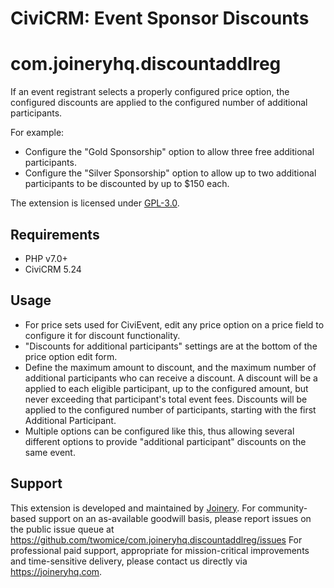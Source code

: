 # CiviCRM: Event Sponsor Discounts
# com.joineryhq.discountaddlreg

If an event registrant selects a properly configured price option, the configured 
discounts are applied to the configured number of additional participants.

For example:

* Configure the "Gold Sponsorship" option to allow three free additional participants.
* Configure the "Silver Sponsorship" option to allow up to two additional participants
  to be discounted by up to $150 each.

The extension is licensed under [GPL-3.0](LICENSE.txt).

## Requirements

* PHP v7.0+
* CiviCRM 5.24

## Usage

* For price sets used for CiviEvent, edit any price option on a price field to 
  configure it for discount functionality.
* "Discounts for additional participants" settings are at the bottom of the price 
  option edit form.
* Define the maximum amount to discount, and the maximum number of additional 
  participants who can receive a discount. A discount will be a applied to each 
  eligible participant, up to the configured amount, but never exceeding that 
  participant's total event fees. Discounts will be applied to the configured 
  number of participants, starting with the first Additional Participant.
* Multiple options can be configured like this, thus allowing several different
  options to provide "additional participant" discounts on the same event.

## Support

This extension is developed and maintained by [Joinery](https://joineryhq.com). 
For community-based support on an as-available goodwill basis, please report issues
on the public issue queue at https://github.com/twomice/com.joineryhq.discountaddlreg/issues
For professional paid support, appropriate for mission-critical improvements and
time-sensitive delivery, please contact us directly via https://joineryhq.com.
